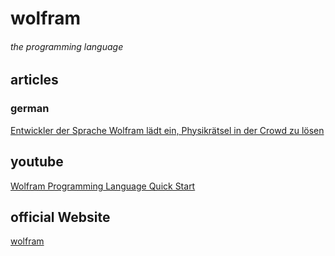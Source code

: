 # wolfram

###### the programming language

## articles
### german
[Entwickler der Sprache Wolfram lädt ein, Physikrätsel in der Crowd zu lösen](https://heise.de/-4702893)  

## youtube
[Wolfram Programming Language Quick Start](https://youtu.be/_P9HqHVPeik)  

## official Website
[wolfram](https://www.wolfram.com/?source=nav)
